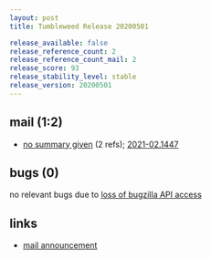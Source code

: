 ```yaml
---
layout: post
title: Tumbleweed Release 20200501

release_available: false
release_reference_count: 2
release_reference_count_mail: 2
release_score: 93
release_stability_level: stable
release_version: 20200501
---
```


## mail (1:2)

- [no summary given](https://github.com/boombatower/tumbleweed-review/issues/10) (2 refs); [2021-02.1447](https://github.com/boombatower/tumbleweed-review/issues/10)

## bugs (0)

<!--more-->

no relevant bugs due to [loss of bugzilla API access](https://bugzilla.opensuse.org/show_bug.cgi?id=1157722)



## links

- [mail announcement](https://github.com/boombatower/tumbleweed-review/issues/10)
